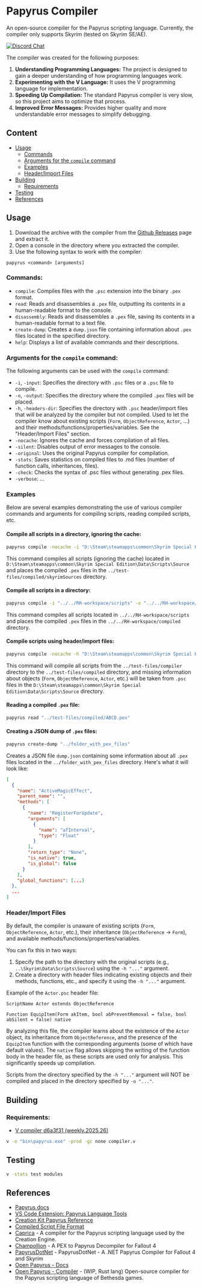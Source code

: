 # Papyrus Compiler

An open-source compiler for the Papyrus scripting language. Currently, the compiler only supports Skyrim (tested on Skyrim SE/AE).

[![Discord Chat](https://img.shields.io/discord/1377359857220321416?label=Discord&logo=Discord)](https://discord.gg/JqQZXAXvPT)

The compiler was created for the following purposes:
1. **Understanding Programming Languages:** The project is designed to gain a deeper understanding of how programming languages work.
2. **Experimenting with the V Language:** It uses the V programming language for implementation.
3. **Speeding Up Compilation:** The standard Papyrus compiler is very slow, so this project aims to optimize that process.
4. **Improved Error Messages:** Provides higher quality and more understandable error messages to simplify debugging.

## Сontent
- [Usage](#usage)
  - [Commands](#commands)
  - [Arguments for the `compile` command](#arguments-for-the-compile-command)
  - [Examples](#examples)
  - [Header/Import Files](#headerimport-files)
- [Building](#building)
  - [Requirements](#requirements)
- [Testing](#testing)
- [References](#references)

## Usage
1. Download the archive with the compiler from the [Github Releases](https://github.com/russo-2025/papyrus-compiler/releases) page and extract it.
2. Open a console in the directory where you extracted the compiler.
3. Use the following syntax to work with the compiler:

```
papyrus <command> [arguments]
```

### Commands:
- `compile`: Compiles files with the `.psc` extension into the binary `.pex` format.
- `read`: Reads and disassembles a `.pex` file, outputting its contents in a human-readable format to the console.
- `disassembly`: Reads and disassembles a `.pex` file, saving its contents in a human-readable format to a text file.
- `create-dump`: Creates a `dump.json` file containing information about `.pex` files located in the specified directory.
- `help`: Displays a list of available commands and their descriptions.

### Arguments for the `compile` command:
The following arguments can be used with the `compile` command:

- `-i`, `-input`: Specifies the directory with `.psc` files or a `.psc` file to compile.
- `-o`, `-output`: Specifies the directory where the compiled `.pex` files will be placed.
- `-h`, `-headers-dir`: Specifies the directory with `.psc` header/import files that will be analyzed by the compiler but not compiled. Used to let the compiler know about existing scripts (`Form`, `ObjectReference`, `Actor`, ...) and their methods/functions/properties/variables. See the "Header/Import Files" section.
- `-nocache`: Ignores the cache and forces compilation of all files.
- `-silent`: Disables output of error messages to the console.
- `-original`: Uses the original Papyrus compiler for compilation.
- `-stats`: Saves statistics on compiled files to .md files (number of function calls, inheritances, files).
- `-check`: Checks the syntax of .psc files without generating .pex files.
- `-verbose`: ...

### Examples
Below are several examples demonstrating the use of various compiler commands and arguments for compiling scripts, reading compiled scripts, etc.

#### Compile all scripts in a directory, ignoring the cache:
```bash
papyrus compile -nocache -i "D:\Steam\steamapps\common\Skyrim Special Edition\Data\Scripts\Source" -o "../test-files/compiled/skyrimSources"
```
This command compiles all scripts (ignoring the cache) located in `D:\Steam\steamapps\common\Skyrim Special Edition\Data\Scripts\Source` and places the compiled `.pex` files in the `../test-files/compiled/skyrimSources` directory.

#### Compile all scripts in a directory:
```bash
papyrus compile -i "../../RH-workspace/scripts" -o "../../RH-workspace/compiled"
```
This command compiles all scripts located in `../../RH-workspace/scripts` and places the compiled `.pex` files in the `../../RH-workspace/compiled` directory.

#### Compile scripts using header/import files:
```bash
papyrus compile -nocache -h "D:\Steam\steamapps\common\Skyrim Special Edition\Data\Scripts\Source" -i "../test-files/compiler" -o "../test-files/compiled" 
```
This command will compile all scripts from the `../test-files/compiler` directory to the `../test-files/compiled` directory, and missing information about objects (`Form`, `ObjectReference`, `Actor`, etc.) will be taken from `.psc` files in the `D:\Steam\steamapps\common\Skyrim Special Edition\Data\Scripts\Source` directory.

#### Reading a compiled `.pex` file:
```bash
papyrus read "../test-files/compiled/ABCD.pex"
```

#### Creating a JSON dump of `.pex` files:
```bash
papyrus create-dump "../folder_with_pex_files"
```
Creates a JSON file `dump.json` containing some information about all `.pex` files located in the `../folder_with_pex_files` directory. Here's what it will look like:
```json
[
  {
    "name": "ActiveMagicEffect",
    "parent_name": "",
    "methods": [
      {
        "name": "RegisterForUpdate",
        "arguments": [
          {
            "name": "afInterval",
            "type": "Float"
          }
        ],
        "return_type": "None",
        "is_native": true,
        "is_global": false
      }
    ],
    "global_functions": [...]
  },
  ...
]
```

### Header/Import Files
By default, the compiler is unaware of existing scripts (`Form`, `ObjectReference`, `Actor`, etc.), their inheritance (`ObjectReference` -> `Form`), and available methods/functions/properties/variables.

You can fix this in two ways:
1. Specify the path to the directory with the original scripts (e.g., `..\Skyrim\Data\Scripts\Source`) using the `-h "..."` argument.
2. Create a directory with header files indicating existing objects and their methods, functions, etc., and specify it using the `-h "..."` argument.

Example of the `Actor.psc` header file:
```papyrus
ScriptName Actor extends ObjectReference

Function EquipItem(Form akItem, bool abPreventRemoval = false, bool abSilent = false) native
```

By analyzing this file, the compiler learns about the existence of the `Actor` object, its inheritance from `ObjectReference`, and the presence of the `EquipItem` function with the corresponding arguments (some of which have default values). The `native` flag allows skipping the writing of the function body in the header file, as these scripts are used only for analysis. This significantly speeds up compilation.

Scripts from the directory specified by the `-h "..."` argument will NOT be compiled and placed in the directory specified by `-o "..."`.

## Building

### Requirements:
- [V compiler d6a3f31 (weekly.2025.26)](https://github.com/vlang/v/releases/tag/weekly.2025.26)

```bash
v -o "bin\papyrus.exe" -prod -gc none compiler.v
```

## Testing

```bash
v -stats test modules
```

## References
- [Papyrus docs](https://ck.uesp.net/wiki/Category:Papyrus)
- [VS Code Extension: Papyrus Language Tools](https://github.com/joelday/papyrus-lang)
- [Creation Kit Papyrus Reference](https://www.creationkit.com/index.php?title=Category:Papyrus)
- [Compiled Script File Format](https://en.uesp.net/wiki/Skyrim_Mod:Compiled_Script_File_Format)
- [Caprica](https://github.com/Orvid/Caprica) - A compiler for the Papyrus scripting language used by the Creation Engine.
- [Champollion](https://github.com/Orvid/Champollion) - A PEX to Papyrus Decompiler for Fallout 4
- [PapyrusDotNet](https://github.com/zerratar/PapyrusDotNet) - PapyrusDotNet - A .NET Papyrus Compiler for Fallout 4 and Skyrim
- [Open Papyrus - Docs](https://open-papyrus.github.io/docs/Papyrus_Language_Reference/index.html)
- [Open Papyrus - Compiler](https://github.com/open-papyrus/papyrus-compiler) - (WIP, Rust lang) Open-source compiler for the Papyrus scripting language of Bethesda games.